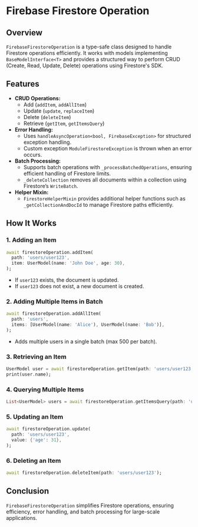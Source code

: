 # Firebase Firestore Operation

## Overview
`FirebaseFirestoreOperation` is a type-safe class designed to handle Firestore operations efficiently. It works with models implementing `BaseModelInterface<T>` and provides a structured way to perform CRUD (Create, Read, Update, Delete) operations using Firestore's SDK.

## Features
- **CRUD Operations:**
  - Add (`addItem`, `addAllItem`)
  - Update (`update`, `replaceItem`)
  - Delete (`deleteItem`)
  - Retrieve (`getItem`, `getItemsQuery`)
- **Error Handling:**
  - Uses `handleAsyncOperation<bool, FirebaseException>` for structured exception handling.
  - Custom exception `ModuleFirestoreException` is thrown when an error occurs.
- **Batch Processing:**
  - Supports batch operations with `_processBatchedOperations`, ensuring efficient handling of Firestore limits.
  - `_deleteCollection` removes all documents within a collection using Firestore’s `WriteBatch`.
- **Helper Mixin:**
  - `FirestoreHelperMixin` provides additional helper functions such as `_getCollectionAndDocId` to manage Firestore paths efficiently.

## How It Works
### 1. **Adding an Item**
```dart
await firestoreOperation.addItem(
  path: 'users/user123',
  item: UserModel(name: 'John Doe', age: 30),
);
```
- If `user123` exists, the document is updated.
- If `user123` does not exist, a new document is created.

### 2. **Adding Multiple Items in Batch**
```dart
await firestoreOperation.addAllItem(
  path: 'users',
  items: [UserModel(name: 'Alice'), UserModel(name: 'Bob')],
);
```
- Adds multiple users in a single batch (max 500 per batch).

### 3. **Retrieving an Item**
```dart
UserModel user = await firestoreOperation.getItem(path: 'users/user123');
print(user.name);
```

### 4. **Querying Multiple Items**
```dart
List<UserModel> users = await firestoreOperation.getItemsQuery(path: 'users');
```

### 5. **Updating an Item**
```dart
await firestoreOperation.update(
  path: 'users/user123',
  value: {'age': 31},
);
```

### 6. **Deleting an Item**
```dart
await firestoreOperation.deleteItem(path: 'users/user123');
```

## Conclusion
`FirebaseFirestoreOperation` simplifies Firestore operations, ensuring efficiency, error handling, and batch processing for large-scale applications.

